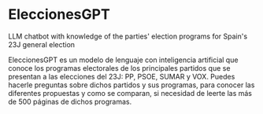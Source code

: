 # EleccionesGPT
LLM chatbot with knowledge of the parties' election programs for Spain's 23J general election

EleccionesGPT es un modelo de lenguaje con inteligencia artificial que
conoce los programas electorales de los principales partidos que se presentan
a las elecciones del 23J: PP, PSOE, SUMAR y VOX. Puedes hacerle preguntas sobre
dichos partidos y sus programas, para conocer las diferentes propuestas y como
se comparan, si necesidad de leerte las más de 500 páginas de dichos programas.